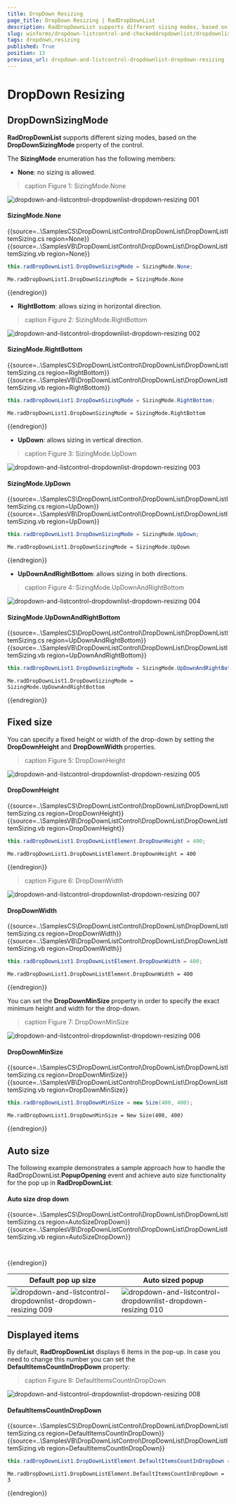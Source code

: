 ```yaml
---
title: DropDown Resizing
page_title: DropDown Resizing | RadDropDownList
description: RadDropDownList supports different sizing modes, based on the __DropDownSizingMode__ property of the control.
slug: winforms/dropdown-listcontrol-and-checkeddropdownlist/dropdownlist/dropdown-resizing
tags: dropdown,resizing
published: True
position: 13
previous_url: dropdown-and-listcontrol-dropdownlist-dropdown-resizing
---
```


# DropDown Resizing

## DropDownSizingMode

__RadDropDownList__ supports different sizing modes, based on the __DropDownSizingMode__ property of the control.
      

The __SizingMode__ enumeration has the following members:
        

* __None__: no sizing is allowed.
            
>caption Figure 1: SizingMode.None

![dropdown-and-listcontrol-dropdownlist-dropdown-resizing 001](images/dropdown-and-listcontrol-dropdownlist-dropdown-resizing001.png)

#### SizingMode.None 

{{source=..\SamplesCS\DropDownListControl\DropDownList\DropDownListItemSizing.cs region=None}} 
{{source=..\SamplesVB\DropDownListControl\DropDownList\DropDownListItemSizing.vb region=None}} 

````C#
this.radDropDownList1.DropDownSizingMode = SizingMode.None;

````
````VB.NET
Me.radDropDownList1.DropDownSizingMode = SizingMode.None

````

{{endregion}} 
 
* __RightBottom__: allows sizing in horizontal direction.
            
>caption Figure 2: SizingMode.RightBottom

![dropdown-and-listcontrol-dropdownlist-dropdown-resizing 002](images/dropdown-and-listcontrol-dropdownlist-dropdown-resizing002.png)

#### SizingMode.RightBottom 

{{source=..\SamplesCS\DropDownListControl\DropDownList\DropDownListItemSizing.cs region=RightBottom}} 
{{source=..\SamplesVB\DropDownListControl\DropDownList\DropDownListItemSizing.vb region=RightBottom}} 

````C#
this.radDropDownList1.DropDownSizingMode = SizingMode.RightBottom;

````
````VB.NET
Me.radDropDownList1.DropDownSizingMode = SizingMode.RightBottom

````

{{endregion}} 
 

* __UpDown__: allows sizing in vertical direction.
            
>caption Figure 3: SizingMode.UpDown

![dropdown-and-listcontrol-dropdownlist-dropdown-resizing 003](images/dropdown-and-listcontrol-dropdownlist-dropdown-resizing003.png)

#### SizingMode.UpDown 

{{source=..\SamplesCS\DropDownListControl\DropDownList\DropDownListItemSizing.cs region=UpDown}} 
{{source=..\SamplesVB\DropDownListControl\DropDownList\DropDownListItemSizing.vb region=UpDown}} 

````C#
this.radDropDownList1.DropDownSizingMode = SizingMode.UpDown;

````
````VB.NET
Me.radDropDownList1.DropDownSizingMode = SizingMode.UpDown

````

{{endregion}} 
 

* __UpDownAndRightBottom__: allows sizing in both directions.
            
>caption Figure 4: SizingMode.UpDownAndRightBottom

![dropdown-and-listcontrol-dropdownlist-dropdown-resizing 004](images/dropdown-and-listcontrol-dropdownlist-dropdown-resizing004.png)

#### SizingMode.UpDownAndRightBottom 

{{source=..\SamplesCS\DropDownListControl\DropDownList\DropDownListItemSizing.cs region=UpDownAndRightBottom}} 
{{source=..\SamplesVB\DropDownListControl\DropDownList\DropDownListItemSizing.vb region=UpDownAndRightBottom}} 

````C#
this.radDropDownList1.DropDownSizingMode = SizingMode.UpDownAndRightBottom;

````
````VB.NET
Me.radDropDownList1.DropDownSizingMode = SizingMode.UpDownAndRightBottom

````

{{endregion}} 
 

## Fixed size

You can specify a fixed height or width of the drop-down by setting the __DropDownHeight__ and __DropDownWidth__ properties.
        
>caption Figure 5: DropDownHeight

![dropdown-and-listcontrol-dropdownlist-dropdown-resizing 005](images/dropdown-and-listcontrol-dropdownlist-dropdown-resizing005.png)

#### DropDownHeight 

{{source=..\SamplesCS\DropDownListControl\DropDownList\DropDownListItemSizing.cs region=DropDownHeight}} 
{{source=..\SamplesVB\DropDownListControl\DropDownList\DropDownListItemSizing.vb region=DropDownHeight}} 

````C#
this.radDropDownList1.DropDownListElement.DropDownHeight = 400;

````
````VB.NET
Me.radDropDownList1.DropDownListElement.DropDownHeight = 400

````

{{endregion}} 
 
>caption Figure 6: DropDownWidth

![dropdown-and-listcontrol-dropdownlist-dropdown-resizing 007](images/dropdown-and-listcontrol-dropdownlist-dropdown-resizing007.png)

#### DropDownWidth 

{{source=..\SamplesCS\DropDownListControl\DropDownList\DropDownListItemSizing.cs region=DropDownWidth}} 
{{source=..\SamplesVB\DropDownListControl\DropDownList\DropDownListItemSizing.vb region=DropDownWidth}} 

````C#
this.radDropDownList1.DropDownListElement.DropDownWidth = 400;

````
````VB.NET
Me.radDropDownList1.DropDownListElement.DropDownWidth = 400

````

{{endregion}} 
 

You can set the __DropDownMinSize__ property in order to specify the exact minimum height and width for the drop-down.
        
>caption Figure 7: DropDownMinSize

![dropdown-and-listcontrol-dropdownlist-dropdown-resizing 006](images/dropdown-and-listcontrol-dropdownlist-dropdown-resizing006.png)

#### DropDownMinSize 

{{source=..\SamplesCS\DropDownListControl\DropDownList\DropDownListItemSizing.cs region=DropDownMinSize}} 
{{source=..\SamplesVB\DropDownListControl\DropDownList\DropDownListItemSizing.vb region=DropDownMinSize}} 

````C#
this.radDropDownList1.DropDownMinSize = new Size(400, 400);

````
````VB.NET
Me.radDropDownList1.DropDownMinSize = New Size(400, 400)

````

{{endregion}} 

## Auto size

The following example demonstrates a sample approach how to handle the RadDropDownList.__PopupOpening__ event and achieve auto size functionality for the pop up in __RadDropDownList__:

#### Auto size drop down 

{{source=..\SamplesCS\DropDownListControl\DropDownList\DropDownListItemSizing.cs region=AutoSizeDropDown}} 
{{source=..\SamplesVB\DropDownListControl\DropDownList\DropDownListItemSizing.vb region=AutoSizeDropDown}} 

````C#
````
````VB.NET
````

{{endregion}} 

|Default pop up size|Auto sized popup|
|----|----|
|![dropdown-and-listcontrol-dropdownlist-dropdown-resizing 009](images/dropdown-and-listcontrol-dropdownlist-dropdown-resizing009.png)|![dropdown-and-listcontrol-dropdownlist-dropdown-resizing 010](images/dropdown-and-listcontrol-dropdownlist-dropdown-resizing010.png)|

## Displayed items

By default, __RadDropDownList__ displays 6 items in the pop-up. In case you need to change this number you can set the __DefaultItemsCountInDropDown__ property:
      
>caption Figure 8: DefaultItemsCountInDropDown

![dropdown-and-listcontrol-dropdownlist-dropdown-resizing 008](images/dropdown-and-listcontrol-dropdownlist-dropdown-resizing008.png)

#### DefaultItemsCountInDropDown 

{{source=..\SamplesCS\DropDownListControl\DropDownList\DropDownListItemSizing.cs region=DefaultItemsCountInDropDown}} 
{{source=..\SamplesVB\DropDownListControl\DropDownList\DropDownListItemSizing.vb region=DefaultItemsCountInDropDown}} 

````C#
this.radDropDownList1.DropDownListElement.DefaultItemsCountInDropDown = 3;

````
````VB.NET
Me.radDropDownList1.DropDownListElement.DefaultItemsCountInDropDown = 3

````

{{endregion}} 



